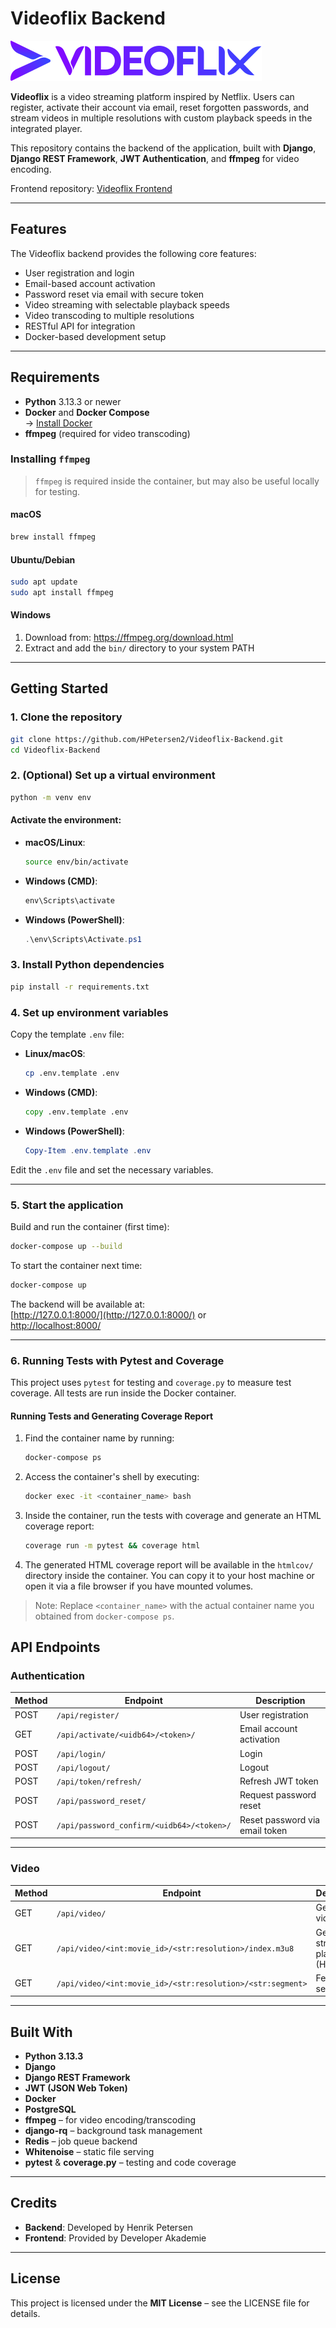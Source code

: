 # Videoflix Backend

![Logo](/static/assets/logo_icon.svg)

**Videoflix** is a video streaming platform inspired by Netflix. Users can register, activate their account via email, reset forgotten passwords, and stream videos in multiple resolutions with custom playback speeds in the integrated player.

This repository contains the backend of the application, built with **Django**, **Django REST Framework**, **JWT Authentication**, and **ffmpeg** for video encoding.

Frontend repository: [Videoflix Frontend](https://github.com/HPetersen2/Videoflix-Frontend.git)

---

## Features

The Videoflix backend provides the following core features:

- User registration and login  
- Email-based account activation  
- Password reset via email with secure token  
- Video streaming with selectable playback speeds  
- Video transcoding to multiple resolutions  
- RESTful API for integration  
- Docker-based development setup  

---

## Requirements

- **Python** 3.13.3 or newer  
- **Docker** and **Docker Compose**  
  → [Install Docker](https://docs.docker.com/get-docker/)  
- **ffmpeg** (required for video transcoding)

### Installing `ffmpeg`

> `ffmpeg` is required inside the container, but may also be useful locally for testing.

#### macOS

```bash
brew install ffmpeg
```

#### Ubuntu/Debian

```bash
sudo apt update
sudo apt install ffmpeg
```

#### Windows

1. Download from: https://ffmpeg.org/download.html  
2. Extract and add the `bin/` directory to your system PATH

---

## Getting Started

### 1. Clone the repository

```bash
git clone https://github.com/HPetersen2/Videoflix-Backend.git
cd Videoflix-Backend
```

### 2. (Optional) Set up a virtual environment

```bash
python -m venv env
```

#### Activate the environment:

- **macOS/Linux**:
  ```bash
  source env/bin/activate
  ```

- **Windows (CMD)**:
  ```cmd
  env\Scripts\activate
  ```

- **Windows (PowerShell)**:
  ```powershell
  .\env\Scripts\Activate.ps1
  ```

### 3. Install Python dependencies

```bash
pip install -r requirements.txt
```

### 4. Set up environment variables

Copy the template `.env` file:

- **Linux/macOS**:
  ```bash
  cp .env.template .env
  ```

- **Windows (CMD)**:
  ```cmd
  copy .env.template .env
  ```

- **Windows (PowerShell)**:
  ```powershell
  Copy-Item .env.template .env
  ```

Edit the `.env` file and set the necessary variables.

---

### 5. Start the application

Build and run the container (first time):

```bash
docker-compose up --build
```

To start the container next time:

```bash
docker-compose up
```

The backend will be available at:  
[http://127.0.0.1:8000/](http://127.0.0.1:8000/) or  
[http://localhost:8000/](http://localhost:8000/)

---

### 6. Running Tests with Pytest and Coverage

This project uses `pytest` for testing and `coverage.py` to measure test coverage. All tests are run inside the Docker container.

#### Running Tests and Generating Coverage Report

1. Find the container name by running:

    ```bash
    docker-compose ps
    ```

2. Access the container's shell by executing:

    ```bash
    docker exec -it <container_name> bash
    ```

3. Inside the container, run the tests with coverage and generate an HTML coverage report:

    ```bash
    coverage run -m pytest && coverage html
    ```

4. The generated HTML coverage report will be available in the `htmlcov/` directory inside the container. You can copy it to your host machine or open it via a file browser if you have mounted volumes.

> Note: Replace `<container_name>` with the actual container name you obtained from `docker-compose ps`.


## API Endpoints

### Authentication

| Method | Endpoint                                         | Description                     |
|--------|--------------------------------------------------|---------------------------------|
| POST   | `/api/register/`                                 | User registration               |
| GET    | `/api/activate/<uidb64>/<token>/`                | Email account activation        |
| POST   | `/api/login/`                                    | Login                           |
| POST   | `/api/logout/`                                   | Logout                          |
| POST   | `/api/token/refresh/`                            | Refresh JWT token               |
| POST   | `/api/password_reset/`                           | Request password reset          |
| POST   | `/api/password_confirm/<uidb64>/<token>/`        | Reset password via email token  |

---

### Video

| Method | Endpoint                                                                 | Description                         |
|--------|--------------------------------------------------------------------------|-------------------------------------|
| GET    | `/api/video/`                                                            | Get list of videos                  |
| GET    | `/api/video/<int:movie_id>/<str:resolution>/index.m3u8`                 | Get streaming playlist (HLS)       |
| GET    | `/api/video/<int:movie_id>/<str:resolution>/<str:segment>`            | Fetch video segment                 |

---

## Built With

- **Python 3.13.3**  
- **Django**  
- **Django REST Framework**  
- **JWT (JSON Web Token)**  
- **Docker**  
- **PostgreSQL**  
- **ffmpeg** – for video encoding/transcoding  
- **django-rq** – background task management  
- **Redis** – job queue backend  
- **Whitenoise** – static file serving  
- **pytest** & **coverage.py** – testing and code coverage  

---

## Credits

- **Backend**: Developed by Henrik Petersen  
- **Frontend**: Provided by Developer Akademie

---

## License

This project is licensed under the **MIT License** – see the LICENSE file for details.
